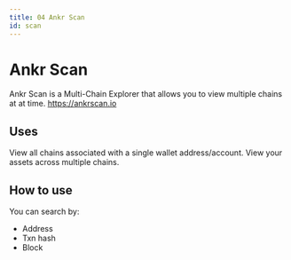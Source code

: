 ```yaml
---
title: 04 Ankr Scan
id: scan
---
```


# Ankr Scan

<!-- ![Ankr Scan](../../../../../../../../static/img/ankr-scan.png) -->

Ankr Scan is a Multi-Chain Explorer that allows you to view multiple chains at at time. 
https://ankrscan.io

## Uses

View all chains associated with a single wallet address/account. 
View your assets across multiple chains. 

## How to use 

You can search by: 
* Address
* Txn hash
* Block
